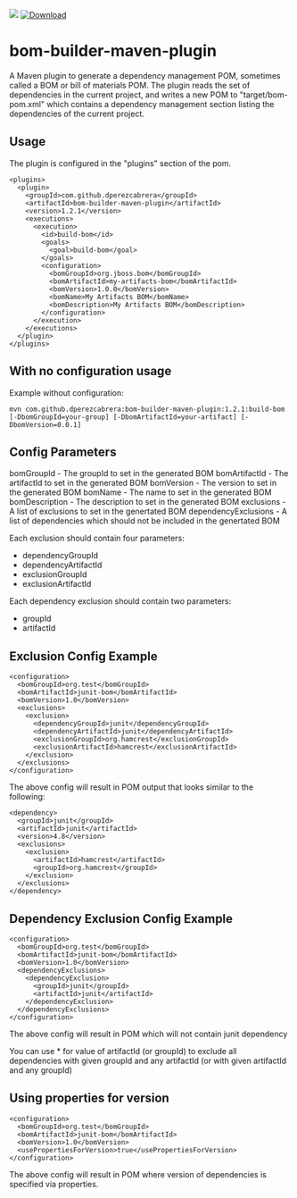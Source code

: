 [![](https://jitpack.io/v/dperezcabrera/bom-builder-maven-plugin.svg)](https://jitpack.io/#dperezcabrera/bom-builder-maven-plugin)
[![Download](https://api.bintray.com/packages/dperezcabrera/public/bom-builder-maven-plugin/images/download.svg) ](https://bintray.com/dperezcabrera/public/bom-builder-maven-plugin/_latestVersion)

bom-builder-maven-plugin
========================

A Maven plugin to generate a dependency management POM, sometimes called a 
BOM or bill of materials POM.  The plugin reads the set of dependencies in 
the current project, and writes a new POM to "target/bom-pom.xml" which
contains a dependency management section listing the dependencies of
the current project.


Usage
-----
The plugin is configured in the "plugins" section of the pom.

    <plugins>
      <plugin>
        <groupId>com.github.dperezcabrera</groupId>
        <artifactId>bom-builder-maven-plugin</artifactId>
        <version>1.2.1</version>
        <executions>
          <execution>
            <id>build-bom</id>
            <goals>
              <goal>build-bom</goal>
            </goals>
            <configuration>
              <bomGroupId>org.jboss.bom</bomGroupId>
              <bomArtifactId>my-artifacts-bom</bomArtifactId>
              <bomVersion>1.0.0</bomVersion>
              <bomName>My Artifacts BOM</bomName>
              <bomDescription>My Artifacts BOM</bomDescription>
            </configuration>
          </execution>
        </executions>
      </plugin>
    </plugins>


With no configuration usage
---------------------------
Example without configuration:

    mvn com.github.dperezcabrera:bom-builder-maven-plugin:1.2.1:build-bom [-DbomGroupId=your-group] [-DbomArtifactId=your-artifact] [-DbomVersion=0.0.1]

Config Parameters
-----------------
bomGroupId - The groupId to set in the generated BOM
bomArtifactId - The artifactId to set in the generated BOM
bomVersion - The version to set in the generated BOM
bomName - The name to set in the generated BOM
bomDescription - The description to set in the generated BOM
exclusions - A list of exclusions to set in the genertated BOM
dependencyExclusions - A list of dependencies which should not be included in the genertated BOM

Each exclusion should contain four parameters:
  - dependencyGroupId
  - dependencyArtifactId
  - exclusionGroupId
  - exclusionArtifactId

Each dependency exclusion should contain two parameters:
  - groupId
  - artifactId

Exclusion Config Example
-------------------

    <configuration>
      <bomGroupId>org.test</bomGroupId>
      <bomArtifactId>junit-bom</bomArtifactId>
      <bomVersion>1.0</bomVersion>
      <exclusions>
        <exclusion>
          <dependencyGroupId>junit</dependencyGroupId>
          <dependencyArtifactId>junit</dependencyArtifactId>
          <exclusionGroupId>org.hamcrest</exclusionGroupId>
          <exclusionArtifactId>hamcrest</exclusionArtifactId>
        </exclusion>
      </exclusions>
    </configuration>

The above config will result in POM output that looks similar to the following:

    <dependency>
      <groupId>junit</groupId>
      <artifactId>junit</artifactId>
      <version>4.8</version>
      <exclusions>
        <exclusion>
          <artifactId>hamcrest</artifactId>
          <groupId>org.hamcrest</groupId>
        </exclusion>
      </exclusions>
    </dependency>

Dependency Exclusion Config Example
-------------------

    <configuration>
      <bomGroupId>org.test</bomGroupId>
      <bomArtifactId>junit-bom</bomArtifactId>
      <bomVersion>1.0</bomVersion>
      <dependencyExclusions>
        <dependencyExclusion>
          <groupId>junit</groupId>
          <artifactId>junit</artifactId>
        </dependencyExclusion>
      </dependencyExclusions>
    </configuration>

The above config will result in POM which will not contain junit dependency

You can use * for value of artifactId (or groupId) to exclude all dependencies with given groupId and any artifactId
(or with given artifactId and any groupId)

Using properties for version
----------------------------

    <configuration>
      <bomGroupId>org.test</bomGroupId>
      <bomArtifactId>junit-bom</bomArtifactId>
      <bomVersion>1.0</bomVersion>
      <usePropertiesForVersion>true</usePropertiesForVersion>
    </configuration>

The above config will result in POM where version of dependencies is specified via properties.
